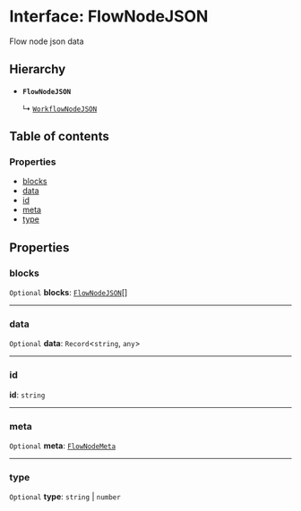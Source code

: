 # Interface: FlowNodeJSON

Flow node json data

## Hierarchy

* **`FlowNodeJSON`**

  ↳ [`WorkflowNodeJSON`](/en/auto-docs/free-layout-editor/interfaces/WorkflowNodeJSON.md)

## Table of contents

### Properties

* [blocks](/en/auto-docs/free-layout-editor/interfaces/FlowNodeJSON.md#blocks)
* [data](/en/auto-docs/free-layout-editor/interfaces/FlowNodeJSON.md#data)
* [id](/en/auto-docs/free-layout-editor/interfaces/FlowNodeJSON.md#id)
* [meta](/en/auto-docs/free-layout-editor/interfaces/FlowNodeJSON.md#meta)
* [type](/en/auto-docs/free-layout-editor/interfaces/FlowNodeJSON.md#type)

## Properties

### blocks

`Optional` **blocks**: [`FlowNodeJSON`](/en/auto-docs/free-layout-editor/interfaces/FlowNodeJSON.md)\[]

***

### data

`Optional` **data**: `Record`<`string`, `any`>

***

### id

**id**: `string`

***

### meta

`Optional` **meta**: [`FlowNodeMeta`](/en/auto-docs/free-layout-editor/interfaces/FlowNodeMeta.md)

***

### type

`Optional` **type**: `string` | `number`
